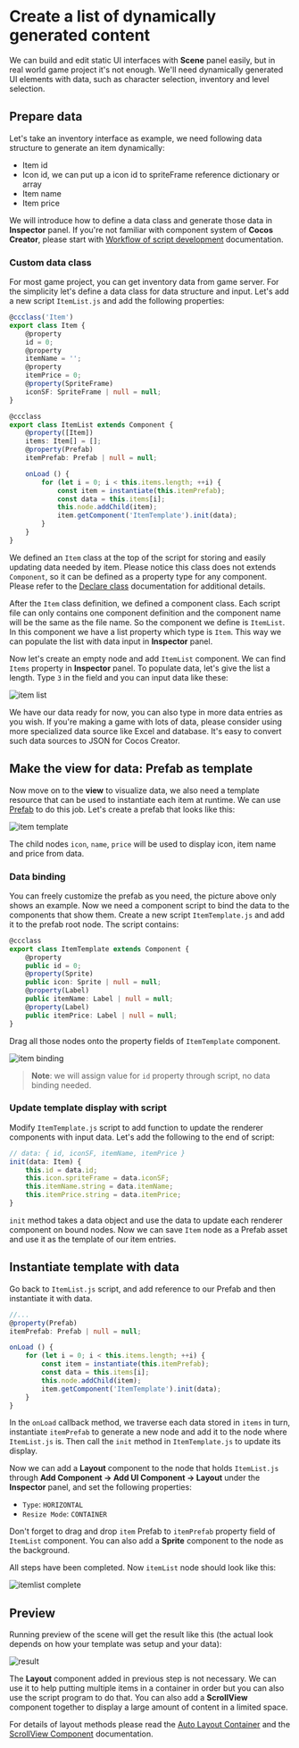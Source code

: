 # Create a list of dynamically generated content

We can build and edit static UI interfaces with __Scene__ panel easily, but in real world game project it's not enough. We'll need dynamically generated UI elements with data, such as character selection, inventory and level selection.

## Prepare data

Let's take an inventory interface as example, we need following data structure to generate an item dynamically:

- Item id
- Icon id, we can put up a icon id to spriteFrame reference dictionary or array
- Item name
- Item price

We will introduce how to define a data class and generate those data in __Inspector__ panel. If you're not familiar with component system of __Cocos Creator__, please start with [Workflow of script development](../../../scripting/index.md) documentation.

### Custom data class

For most game project, you can get inventory data from game server. For the simplicity let's define a data class for data structure and input. Let's add a new script `ItemList.js` and add the following properties:

```ts
@ccclass('Item')
export class Item {
    @property
    id = 0;
    @property
    itemName = '';
    @property
    itemPrice = 0;
    @property(SpriteFrame)
    iconSF: SpriteFrame | null = null;
}

@ccclass
export class ItemList extends Component {
    @property([Item])
    items: Item[] = [];
    @property(Prefab)
    itemPrefab: Prefab | null = null;

    onLoad () {
        for (let i = 0; i < this.items.length; ++i) {
            const item = instantiate(this.itemPrefab);
            const data = this.items[i];
            this.node.addChild(item);
            item.getComponent('ItemTemplate').init(data);
        }
    }
}
```

We defined an `Item` class at the top of the script for storing and easily updating data needed by item. Please notice this class does not extends `Component`, so it can be defined as a property type for any component. Please refer to the [Declare class](../../../scripting/decorator.md) documentation for additional details.

After the `Item` class definition, we defined a component class. Each script file can only contains one component definition and the component name will be the same as the file name. So the component we define is `ItemList`. In this component we have a list property which type is `Item`. This way we can populate the list with data input in __Inspector__ panel.

Now let's create an empty node and add `ItemList` component. We can find `Items` property in __Inspector__ panel. To populate data, let's give the list a length. Type `3` in the field and you can input data like these:

![item list](list-with-data/itemlist.png)

We have our data ready for now, you can also type in more data entries as you wish. If you're making a game with lots of data, please consider using more specialized data source like Excel and database. It's easy to convert such data sources to JSON for Cocos Creator.

## Make the view for data: Prefab as template

Now move on to the **view** to visualize data, we also need a template resource that can be used to instantiate each item at runtime. We can use [Prefab](../../../asset/prefab.md) to do this job. Let's create a prefab that looks like this:

![item template](list-with-data/item-template.png)

The child nodes `icon`, `name`, `price` will be used to display icon, item name and price from data.

### Data binding

You can freely customize the prefab as you need, the picture above only shows an example. Now we need a component script to bind the data to the components that show them. Create a new script `ItemTemplate.js` and add it to the prefab root node. The script contains:

```ts
@ccclass
export class ItemTemplate extends Component {
    @property
    public id = 0;
    @property(Sprite)
    public icon: Sprite | null = null;
    @property(Label)
    public itemName: Label | null = null;
    @property(Label)
    public itemPrice: Label | null = null;
}
```

Drag all those nodes onto the property fields of `ItemTemplate` component.

![item binding](list-with-data/item-binding.png)

> __Note__: we will assign value for `id` property through script, no data binding needed.

### Update template display with script

Modify `ItemTemplate.js` script to add function to update the renderer components with input data. Let's add the following to the end of script:

```ts
// data: { id, iconSF, itemName, itemPrice }
init(data: Item) {
    this.id = data.id;
    this.icon.spriteFrame = data.iconSF;
    this.itemName.string = data.itemName;
    this.itemPrice.string = data.itemPrice;
}
```

`init` method takes a data object and use the data to update each renderer component on bound nodes. Now we can save `Item` node as a Prefab asset and use it as the template of our item entries.

## Instantiate template with data

Go back to `ItemList.js` script, and add reference to our Prefab and then instantiate it with data.

```ts
//...
@property(Prefab)
itemPrefab: Prefab | null = null;

onLoad () {
    for (let i = 0; i < this.items.length; ++i) {
        const item = instantiate(this.itemPrefab);
        const data = this.items[i];
        this.node.addChild(item);
        item.getComponent('ItemTemplate').init(data);
    }
}
```

In the `onLoad` callback method, we traverse each data stored in `items` in turn, instantiate `itemPrefab` to generate a new node and add it to the node where `ItemList.js` is. Then call the `init` method in `ItemTemplate.js` to update its display.

Now we can add a __Layout__ component to the node that holds `ItemList.js` through __Add Component -> Add UI Component -> Layout__ under the __Inspector__ panel, and set the following properties:

- `Type`: `HORIZONTAL`
- `Resize Mode`: `CONTAINER`

Don't forget to drag and drop `item` Prefab to `itemPrefab` property field of `ItemList` component. You can also add a __Sprite__ component to the node as the background.

All steps have been completed. Now `itemList` node should look like this:

![itemlist complete](list-with-data/itemlist-complete.png)

## Preview

Running preview of the scene will get the result like this (the actual look depends on how your template was setup and your data):

![result](list-with-data/result.png)

The __Layout__ component added in previous step is not necessary. We can use it to help putting multiple items in a container in order but you can also use the script program to do that. You can also add a __ScrollView__ component together to display a large amount of content in a limited space.

For details of layout methods please read the [Auto Layout Container](auto-layout.md) and the [ScrollView Component](../editor/scrollview.md) documentation.
